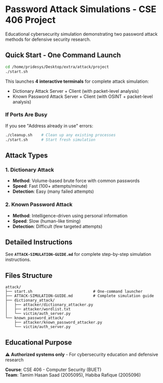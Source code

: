 # Password Attack Simulations - CSE 406 Project

Educational cybersecurity simulation demonstrating two password attack methods for defensive security research.

## Quick Start - One Command Launch

```bash
cd /home/pridesys/Desktop/extra/attack/project
./start.sh
```

This launches **4 interactive terminals** for complete attack simulation:
- Dictionary Attack Server + Client (with packet-level analysis)
- Known Password Attack Server + Client (with OSINT + packet-level analysis)

### If Ports Are Busy

If you see "Address already in use" errors:

```bash
./cleanup.sh    # Clean up any existing processes
./start.sh      # Start fresh simulation
```

## Attack Types

### 1. Dictionary Attack
- **Method**: Volume-based brute force with common passwords
- **Speed**: Fast (100+ attempts/minute)  
- **Detection**: Easy (many failed attempts)

### 2. Known Password Attack
- **Method**: Intelligence-driven using personal information
- **Speed**: Slow (human-like timing)
- **Detection**: Difficult (few targeted attempts)

## Detailed Instructions

See **`ATTACK-SIMULATION-GUIDE.md`** for complete step-by-step simulation instructions.

## Files Structure

```
attack/
├── start.sh                           # One-command launcher
├── ATTACK-SIMULATION-GUIDE.md         # Complete simulation guide
├── dictionary_attack/
│   ├── attacker/dictionary_attacker.py
│   ├── attacker/wordlist.txt
│   └── victim/auth_server.py
└── known_password_attack/
    ├── attacker/known_password_attacker.py
    └── victim/auth_server.py
```

## Educational Purpose

⚠️ **Authorized systems only** - For cybersecurity education and defensive research

**Course**: CSE 406 - Computer Security (BUET)  
**Team**: Tamim Hasan Saad (2005095), Habiba Rafique (2005096)